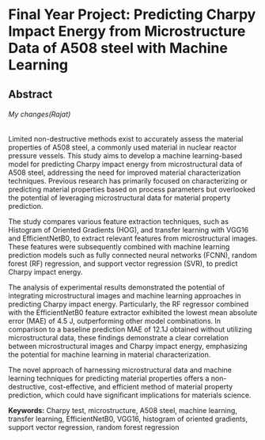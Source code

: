 # Final Year Project: Predicting Charpy Impact Energy from Microstructure Data of A508 steel with Machine Learning
## Abstract
###### My changes(Rajat) 
Limited non-destructive methods exist to accurately assess the material properties of A508 steel, a commonly used material in nuclear reactor pressure vessels. This study aims to develop a machine learning-based model for predicting Charpy impact energy from microstructural data of A508 steel, addressing the need for improved material characterization techniques. Previous research has primarily focused on characterizing or predicting material properties based on process parameters but overlooked the potential of leveraging microstructural data for material property prediction. 

The study compares various feature extraction techniques, such as Histogram of Oriented Gradients (HOG), and transfer learning with VGG16 and EfficientNetB0, to extract relevant features from microstructural images. These features were subsequently combined with machine learning prediction models such as fully connected neural networks (FCNN), random forest (RF) regression, and support vector regression (SVR), to predict Charpy impact energy.

The analysis of experimental results demonstrated the potential of integrating microstructural images and machine learning approaches in predicting Charpy impact energy. Particularly, the RF regressor combined with the EfficientNetB0 feature extractor exhibited the lowest mean absolute error (MAE) of 4.5 J, outperforming other model combinations. In comparison to a baseline prediction MAE of 12.1J obtained without utilizing microstructural data, these findings demonstrate a clear correlation between microstructural images and Charpy impact energy, emphasizing the potential for machine learning in material characterization.

The novel approach of harnessing microstructural data and machine learning techniques for predicting material properties offers a non-destructive, cost-effective, and efficient method of material property prediction, which could have significant implications for materials science.

**Keywords:** Charpy test, microstructure, A508 steel, machine learning, transfer learning, EfficientNetB0, VGG16, histogram of oriented gradients, support vector regression, random forest regression
